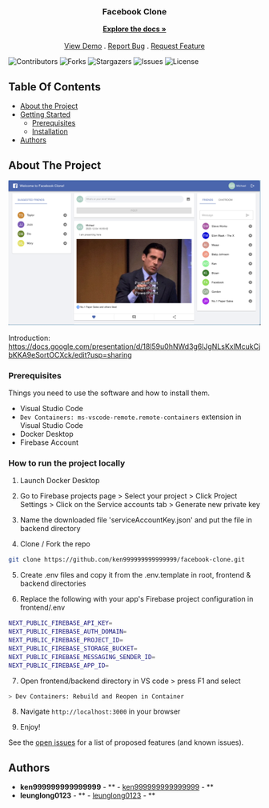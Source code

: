<br/>
<p align="center">
  <h3 align="center">Facebook Clone</h3>

  <p align="center">
    <a href="https://github.com/ken999999999999999/facebook-clone"><strong>Explore the docs »</strong></a>
    <br/>
    <br/>
    <a href="https://github.com/ken999999999999999/facebook-clone">View Demo</a>
    .
    <a href="https://github.com/ken999999999999999/facebook-clone/issues">Report Bug</a>
    .
    <a href="https://github.com/ken999999999999999/facebook-clone/issues">Request Feature</a>
  </p>
</p>

![Contributors](https://img.shields.io/github/contributors/ken999999999999999/facebook-clone?color=dark-green) ![Forks](https://img.shields.io/github/forks/ken999999999999999/facebook-clone?style=social) ![Stargazers](https://img.shields.io/github/stars/ken999999999999999/facebook-clone?style=social) ![Issues](https://img.shields.io/github/issues/ken999999999999999/facebook-clone) ![License](https://img.shields.io/github/license/ken999999999999999/facebook-clone)

## Table Of Contents

- [About the Project](#about-the-project)
- [Getting Started](#getting-started)
  - [Prerequisites](#prerequisites)
  - [Installation](#installation)
- [Authors](#authors)

## About The Project

![alt text](https://github.com/ken999999999999999/facebook-clone/blob/main/screenshot.png?raw=true)

Introduction: https://docs.google.com/presentation/d/18l59u0hNWd3g6lJgNLsKxlMcukCjbKKA9eSortOCXck/edit?usp=sharing

### Prerequisites

Things you need to use the software and how to install them.

- Visual Studio Code
- `Dev Containers: ms-vscode-remote.remote-containers` extension in Visual Studio Code
- Docker Desktop
- Firebase Account

### How to run the project locally

1. Launch Docker Desktop

2. Go to Firebase projects page > Select your project > Click Project Settings > Click on the Service accounts tab > Generate new private key

3. Name the downloaded file 'serviceAccountKey.json' and put the file in backend directory

4. Clone / Fork the repo

```sh
git clone https://github.com/ken999999999999999/facebook-clone.git
```

5. Create .env files and copy it from the .env.template in root, frontend & backend directories

6. Replace the following with your app's Firebase project configuration in frontend/.env

```sh
NEXT_PUBLIC_FIREBASE_API_KEY=
NEXT_PUBLIC_FIREBASE_AUTH_DOMAIN=
NEXT_PUBLIC_FIREBASE_PROJECT_ID=
NEXT_PUBLIC_FIREBASE_STORAGE_BUCKET=
NEXT_PUBLIC_FIREBASE_MESSAGING_SENDER_ID=
NEXT_PUBLIC_FIREBASE_APP_ID=
```

7. Open frontend/backend directory in VS code > press F1 and select

```sh
> Dev Containers: Rebuild and Reopen in Container
```

8. Navigate `http://localhost:3000` in your browser

9. Enjoy!

See the [open issues](https://github.com/ken999999999999999/facebook-clone/issues) for a list of proposed features (and known issues).

## Authors

- **ken999999999999999** - ** - [ken999999999999999](https://github.com/ken999999999999999/) - **
- **leunglong0123** - ** - [leunglong0123](https://github.com/leunglong0123/) - **
